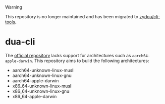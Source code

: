 > [!WARNING]
> This repository is no longer maintained and has been migrated to [zydou/cli-tools](https://github.com/zydou/cli-tools).

# dua-cli

The [official repository](https://github.com/Byron/dua-cli) lacks support for architectures such as `aarch64-apple-darwin`. This repository aims to build the following architectures:

- aarch64-unknown-linux-musl
- aarch64-unknown-linux-gnu
- aarch64-apple-darwin
- x86_64-unknown-linux-musl
- x86_64-unknown-linux-gnu
- x86_64-apple-darwin
